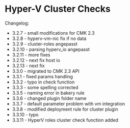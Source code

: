 # Hyper-V Cluster Checks

Changelog:

- 3.2.7 - small modifications for CMK 2.3
- 3.2.8 - hyperv-vm-nic fix if no data
- 3.2.9 - cluster-roles angepasst
- 3.2.10 - parsing hyperv_io angepasst
- 3.2.11 - more fixes
- 3.2.12 - next fix host io
- 3.2.13 - next fix
- 3.3.0 - migrated to CMK 2.3 API
- 3.3.1 - fixed params handling
- 3.3.2 - typo in check function
- 3.3.3 - some spelling corrected
- 3.3.5 - naming error in bakery rule
- 3.3.6 - changed plugin folder name
- 3.3.7 - default parameter problem with vm integration
- 3.3.8 - modified deployment rule for cluster plugin
- 3.3.10 - typo
- 3.3.11 - HyperV roles cluster check function added

